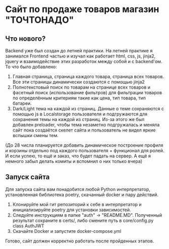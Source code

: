 # Сайт по продаже товаров магазин "ТОЧТОНАДО"

## Что нового? 
Backend уже был создан до летней практики. На летней практике я занимался Frontend частью и изучал как работает html, css, js, jinja2, jquery и взаимодействие этих разработок между собой и с backend'ом.
То что было добавлено:
1. Главная страница, страница каждого товара, страница всех товаров. Все эти страницы динамически создаются с помощью jinja2 
2. Полнотекстовый поиск по товарам на странице всех товаров и фасетный поиск (использование фильтров) для фильтрации товаров по определённым критериям такие как цена, тип товара, тип батареи.
3. Dark/Light тема на каждой из страниц. Данные о теме сохраняются с помощью js в Localstorage пользователя и подгружаются для сохранения темы на каждой из страниц. Из-за этого же был добавлен preloader, чтобы тема незаметно подгружалась и меняла сайт пока создаётся скелет сайта и пользователь не видел яркие вспышки смены тем.

(До 28 числа планируется добавить динамическое построение профиля и корзины отдельно под каждого пользователя + функционал для ролей. И если успею, то ещё и заказ, что будет падать на сервер. А ещё я немного забыл делать комиты и вспомнил о них только вчера)


## Запуск сайта
Для запуска сайта вам понадобится любой Python интерпретатор, установленная библиотека poetry, скачанный docker и пару действий.

1. Клонируйте мой гит репозиторий к себе в интерпретатор и инициализируйте poetry для установки зависимостей.
2. Следуйте инструкциям в папке "auth" -> "README.MD". Полученный результат сохраните в certs/, либо смените путь в core/config.py class AuthJWT
3. Скачайте Docker и запустите docker-compose.yml

Готово, сайт должен корректно работать после пройденных этапов.

